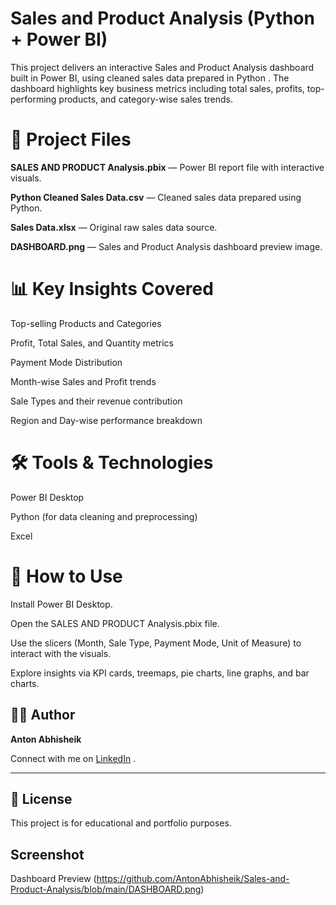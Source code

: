  
# Sales and Product Analysis (Python + Power BI)
This project delivers an interactive Sales and Product Analysis dashboard built in Power BI, using cleaned sales data prepared in Python . The dashboard highlights key business metrics including total sales, profits, top-performing products, and category-wise sales trends.

# 📂 Project Files
**SALES AND PRODUCT Analysis.pbix** — Power BI report file with interactive visuals.

**Python Cleaned Sales Data.csv** — Cleaned sales data prepared using Python.

**Sales Data.xlsx** — Original raw sales data source.

**DASHBOARD.png** — Sales and Product Analysis dashboard preview image.

# 📊 Key Insights Covered
Top-selling Products and Categories

Profit, Total Sales, and Quantity metrics

Payment Mode Distribution

Month-wise Sales and Profit trends

Sale Types and their revenue contribution

Region and Day-wise performance breakdown

# 🛠️ Tools & Technologies
Power BI Desktop

Python (for data cleaning and preprocessing)

Excel

# 📌 How to Use
Install Power BI Desktop.

Open the SALES AND PRODUCT Analysis.pbix file.

Use the slicers (Month, Sale Type, Payment Mode, Unit of Measure) to interact with the visuals.

Explore insights via KPI cards, treemaps, pie charts, line graphs, and bar charts.

## 👨‍💻 Author

**Anton Abhisheik**

Connect with me on [LinkedIn](https://www.linkedin.com/in/anton-abhisheik/) .

---

## 📎 License

This project is for educational and portfolio purposes.

## Screenshot 

Dashboard Preview (https://github.com/AntonAbhisheik/Sales-and-Product-Analysis/blob/main/DASHBOARD.png)



